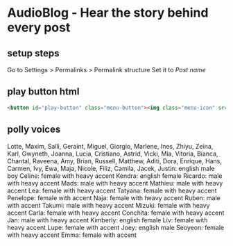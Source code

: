# AudioBlog - Hear the story behind every post

## setup steps

Go to Settings > Permalinks > Permalink structure
Set it to *Post name*

## play button html

``` html
<button id="play-button" class="menu-button"><img class="menu-icon" src="/wp-content/plugins/audioblog/assets/player-play.svg" width="24" height="24"></button>
```

## polly voices

Lotte, Maxim, Salli, Geraint, Miguel, Giorgio, Marlene, Ines, Zhiyu, Zeina, Karl, Gwyneth, Joanna, Lucia, Cristiano, Astrid, Vicki, Mia, Vitoria, Bianca, Chantal, Raveena, Amy, Brian, Russell, Matthew, Aditi, Dora, Enrique, Hans, Carmen, Ivy, Ewa, Maja, Nicole, Filiz, Camila, Jacek, Justin: english male boy
Celine: female with heavy accent
Kendra: english female
Ricardo: male with heavy accent
Mads: male with heavy accent
Mathieu: male with heavy accent
Lea: female with heavy accent
Tatyana: female with heavy accent
Penelope: female with accent
Naja: female with heavy accent
Ruben: male with accent
Takumi: male with heavy accent
Mizuki: female with heavy accent
Carla: female with heavy accent
Conchita: female with heavy accent
Jan: male with heavy accent
Kimberly: english female
Liv: female with heavy accent
Lupe: female with accent
Joey: english male
Seoyeon: female with heavy accent
Emma: female with accent
